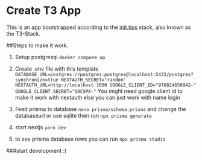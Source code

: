 # Create T3 App

This is an app bootstrapped according to the [init.tips](https://init.tips) stack, also known as the T3-Stack.


##Steps to make it work.
1. Setup postgresql
`docker compose up`

2. Create .env file with this template
`
DATABASE_URL=postgres://postgres:postgres@localhost:5432/postgres?synchronize=true
NEXTAUTH_SECRET="random"
NEXTAUTH_URL=http://localhost:3000
GOOGLE_CLIENT_ID="976824650942-"
GOOGLE_CLIENT_SECRET="GOCSPX-"
`
You might need google client id to make it work with nextauth else you can just work with name login

3. Feed prisma to database
`nano prisma/schema.prisma`
and change the databaseurl or use sqlite 
then run
`npx prisma generate`

4. start nextjs
`yarn dev`

5. to see prisma database rows you can run 
`npx prisma studio`

###start development :) 